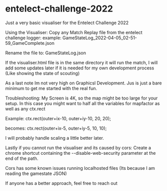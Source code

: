 # entelect-challenge-2022
Just a very basic visualiser for the Entelect Challenge 2022

Using the Visualiser:
Copy any Match Replay file from the entelect challenge logger:
example: 
GameStateLog_2022-04-05_02-51-59_GameComplete.json

Rename the file to:
GameStateLog.json

If the visualiser.html file is in the same directory it will run the match, 
I will add some updates later if it is needed for my own development process (Like showing the state of scouting)

As a last note Im not very high on Graphicsl Development. 
Jus is just a bare minimum to get me started with the real fun. 


Troubleshooting:
My Screen is 4K, so the map might be too large for your setup. 
In this case you might want to half all the variables for mapfactor as well as any ctx.rect

Example:
ctx.rect(outer+ix-10, outer+iy-10, 20, 20);

becomes:
ctx.rect(outer+ix-5, outer+iy-5, 10, 10);

I will probably handle scaling a little better later. 

Lastly if you cannot run the visualiser and its caused by cors:
Create a chrome shortcut containing the --disable-web-security parameter at the end of the path. 

Cors has some known issues running localhosted files (Its because I am reading the gamestate JSON)

If anyone has a better approach, feel free to reach out
